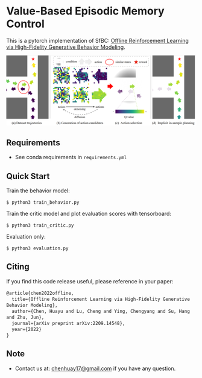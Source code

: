 # Value-Based Episodic Memory Control

This is a pytorch implementation of SfBC: [Offline Reinforcement Learning via High-Fidelity Generative Behavior Modeling](https://arxiv.org/abs/2209.14548).

![Algorithm Overview](https://github.com/ChenDRAG/SfBC/blob/master/overview.PNG)

## Requirements

- See conda requirements in `requirements.yml`

## Quick Start
Train the behavior model:

```shell
$ python3 train_behavior.py
```

Train the critic model and plot evaluation scores with tensorboard:

```shell
$ python3 train_critic.py
```

Evaluation only:

```shell
$ python3 evaluation.py
```

## Citing
If you find this code release useful, please reference in your paper:
```
@article{chen2022offline,
  title={Offline Reinforcement Learning via High-Fidelity Generative Behavior Modeling},
  author={Chen, Huayu and Lu, Cheng and Ying, Chengyang and Su, Hang and Zhu, Jun},
  journal={arXiv preprint arXiv:2209.14548},
  year={2022}
}
```

## Note
+ Contact us at: chenhuay17@gmail.com if you have any question.
